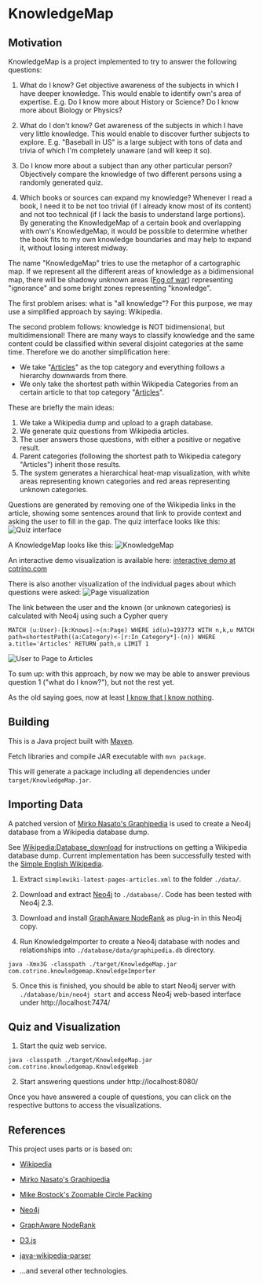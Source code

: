KnowledgeMap
===============

Motivation
----------

KnowledgeMap is a project implemented to try to answer the following questions:

1. What do I know? Get objective awareness of the subjects in which I have deeper knowledge.
   This would enable to identify own's area of expertise.
   E.g. Do I know more about History or Science? Do I know more about Biology or Physics?

2. What do I don't know? Get awareness of the subjects in which I have very little knowledge.
   This would enable to discover further subjects to explore.
   E.g. "Baseball in US" is a large subject with tons of data and trivia of which I'm completely unaware (and will keep it so). 

3. Do I know more about a subject than any other particular person? Objectively compare the knowledge
   of two different persons using a randomly generated quiz.

4. Which books or sources can expand my knowledge? Whenever I read a book, I need it to be not too trivial
   (if I already know most of its content) and not too technical (if I lack the basis to understand large portions).
   By generating the KnowledgeMap of a certain book and overlapping with own's KnowledgeMap, it would be
   possible to determine whether the book fits to my own knowledge boundaries and may help to expand it, 
   without losing interest midway.  

The name "KnowledgeMap" tries to use the metaphor of a cartographic map. If we represent all the different areas of knowledge
as a bidimensional map, there will be shadowy unknown areas ([Fog of war](https://en.wikipedia.org/wiki/Fog_of_war))
representing "ignorance" and some bright zones representing "knowledge".

The first problem arises: what is "all knowledge"? For this purpose, we may use a simplified approach by saying: Wikipedia.

The second problem follows: knowledge is NOT bidimensional, but multidimensional! There are many
ways to classify knowledge and the same content could be classified within several disjoint categories at the same time. 
Therefore we do another simplification here: 
* We take "[Articles](https://simple.wikipedia.org/wiki/Category:Articles)" as the top category and everything follows
  a hierarchy downwards from there.
* We only take the shortest path within Wikipedia Categories from an certain article to that top category 
  "[Articles](https://simple.wikipedia.org/wiki/Category:Articles)".

These are briefly the main ideas:

1. We take a Wikipedia dump and upload to a graph database.
2. We generate quiz questions from Wikipedia articles.
3. The user answers those questions, with either a positive or negative result.
4. Parent categories (following the shortest path to Wikipedia category "Articles") inherit those results.
5. The system generates a hierarchical heat-map visualization, with white areas representing known categories
   and red areas representing unknown categories.  

Questions are generated by removing one of the Wikipedia links in the article, showing some sentences around that
link to provide context and asking the user to fill in the gap. The quiz interface looks like this:
![Quiz interface](https://raw.githubusercontent.com/cotrino/language_KnowledgeMap/master/images/quiz_interface.png)

A KnowledgeMap looks like this:
![KnowledgeMap](https://raw.githubusercontent.com/cotrino/language_KnowledgeMap/master/images/KnowledgeMap.png)

An interactive demo visualization is available here: [interactive demo at cotrino.com](http://www.cotrino.com/2016/03/knowledgemap/)

There is also another visualization of the individual pages about which questions were asked:
![Page visualization](https://raw.githubusercontent.com/cotrino/language_KnowledgeMap/master/images/page_visualization.png)

The link between the user and the known (or unknown categories) is calculated with Neo4j using such a Cypher query

   `MATCH (u:User)-[k:Knows]->(n:Page) WHERE id(u)=193773 WITH n,k,u MATCH path=shortestPath((a:Category)<-[r:In_Category*]-(n)) WHERE a.title='Articles' RETURN path,u LIMIT 1`

![User to Page to Articles](https://raw.githubusercontent.com/cotrino/language_KnowledgeMap/master/images/user_to_articles_path.png)

To sum up: with this approach, by now we may be able to answer previous question 1 ("what do I know?"), but not the rest yet. 

As the old saying goes, now at least [I know that I know nothing](https://en.wikipedia.org/wiki/I_know_that_I_know_nothing).


Building
--------

This is a Java project built with [Maven](http://maven.apache.org).

Fetch libraries and compile JAR executable with `mvn package`.

This will generate a package including all dependencies under `target/KnowledgeMap.jar`.


Importing Data
--------------

A patched version of [Mirko Nasato's Graphipedia](https://github.com/mirkonasato/graphipedia) is used
to create a Neo4j database from a Wikipedia database dump.

See [Wikipedia:Database_download](http://en.wikipedia.org/wiki/Wikipedia:Database_download)
for instructions on getting a Wikipedia database dump. Current implementation has been successfully
tested with the [Simple English Wikipedia](https://dumps.wikimedia.org/simplewiki/).

1.  Extract `simplewiki-latest-pages-articles.xml` to the folder `./data/`.

2.  Download and extract [Neo4j](http://neo4j.com/) to `./database/`. Code has been tested with Neo4j 2.3.

3.  Download and install [GraphAware NodeRank](https://github.com/graphaware/neo4j-noderank) as plug-in
    in this Neo4j copy.

4.  Run KnowledgeImporter to create a Neo4j database with nodes and relationships into `./database/data/graphipedia.db` directory.

   `java -Xmx3G -classpath ./target/KnowledgeMap.jar com.cotrino.knowledgemap.KnowledgeImporter`

5.  Once this is finished, you should be able to start Neo4j server with `./database/bin/neo4j start`
    and access Neo4j web-based interface under http://localhost:7474/


Quiz and Visualization
----------------------

1.  Start the quiz web service.

   `java -classpath ./target/KnowledgeMap.jar com.cotrino.knowledgemap.KnowledgeWeb`

2.  Start answering questions under http://localhost:8080/ 

Once you have answered a couple of questions, you can click on the respective buttons to access the visualizations.


References
----------

This project uses parts or is based on:

*  [Wikipedia](https://simple.wikipedia.org/wiki/Main_Page)

*  [Mirko Nasato's Graphipedia](https://github.com/mirkonasato/graphipedia)

*  [Mike Bostock's Zoomable Circle Packing](https://bl.ocks.org/mbostock/7607535)

*  [Neo4j](http://neo4j.com/) 

*  [GraphAware NodeRank](https://github.com/graphaware/neo4j-noderank)

*  [D3.js](https://d3js.org/)

*  [java-wikipedia-parser](https://github.com/RuedigerMoeller/java-wikipedia-parser)

*  ...and several other technologies.





